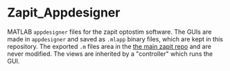 # Zapit_Appdesigner

MATLAB `appdesigner` files for the zapit optostim software.
The GUIs are made in `appdesigner` and saved as `.mlapp` binary files, which are kept in this repository. 
The exported `.m` files area in the [the main zapit repo](https://github.com/Zapit-Optostim/zapit) and are never modified. 
The views are inherited by a "controller" which runs the GUI.
